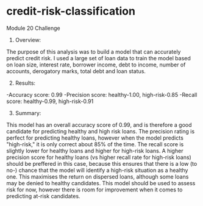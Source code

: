 # credit-risk-classification
Module 20 Challenge

1. Overview:

The purpose of this analysis was to build a model that can accurately predict credit risk. I used a large set of loan data to train the model 
based on loan size,	interest rate, borrower income, debt to income, number of accounts, derogatory marks, total debt and  loan status. 

2. Results:

-Accuracy score: 0.99
-Precision score: healthy-1.00, high-risk-0.85
-Recall score: healthy-0.99, high-risk-0.91

3. Summary:

This model has an overall accuracy score of 0.99, and is therefore a good candidate for predicting healthy and high risk loans. The precision rating is 
perfect for predicting healthy loans, however when the model predicts "high-risk," it is only correct about 85% of the time. The recall score is slightly 
lower for healthy loans and higher for high-risk loans. A higher precision score for healthy loans (vs higher recall rate for high-risk loans) should 
be preffered in this case, because this ensures that there is a low (to no-) chance that the model will identify a high-risk situation as a healthy one. 
This maximises the return on dispersed loans, although some loans may be denied to healthy candidates. This model should be used to assess risk for now, 
however there is room for improvement when it comes to predicting at-risk candidates.  


